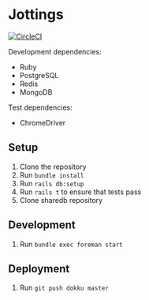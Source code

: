 # Jottings

[![CircleCI](https://circleci.com/gh/bkzl/jottings/tree/master.svg?style=svg&circle-token=ca1f409c3d363c3d4fd221151af529183329d8f6)](https://circleci.com/gh/bkzl/jottings/tree/master)

Development dependencies:

- Ruby
- PostgreSQL
- Redis
- MongoDB

Test dependencies:

- ChromeDriver

## Setup

1. Clone the repository
2. Run `bundle install`
3. Run `rails db:setup`
4. Run `rails t` to ensure that tests pass
5. Clone sharedb repository

## Development

1. Run `bundle exec foreman start`

## Deployment

1. Run `git push dokku master`
